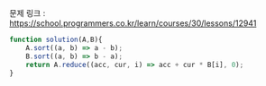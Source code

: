 문제 링크 : https://school.programmers.co.kr/learn/courses/30/lessons/12941

```js
function solution(A,B){
    A.sort((a, b) => a - b);
    B.sort((a, b) => b - a);
    return A.reduce((acc, cur, i) => acc + cur * B[i], 0);
}
```
